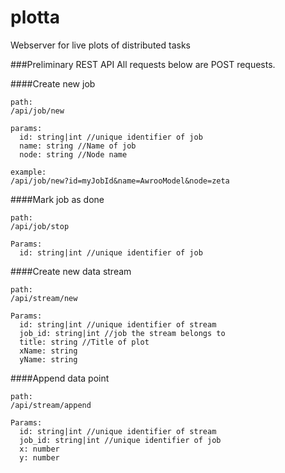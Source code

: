 # plotta
Webserver for live plots of distributed tasks


###Preliminary REST API
All requests below are POST requests.

####Create new job
```
path:
/api/job/new

params:
  id: string|int //unique identifier of job
  name: string //Name of job
  node: string //Node name

example:
/api/job/new?id=myJobId&name=AwrooModel&node=zeta

```
####Mark job as done
```
path:
/api/job/stop

Params:
  id: string|int //unique identifier of job
```


####Create new data stream
```
path:
/api/stream/new

Params:
  id: string|int //unique identifier of stream
  job_id: string|int //job the stream belongs to
  title: string //Title of plot
  xName: string
  yName: string
```

####Append data point
```
path:
/api/stream/append

Params:
  id: string|int //unique identifier of stream
  job_id: string|int //unique identifier of job
  x: number
  y: number
```
